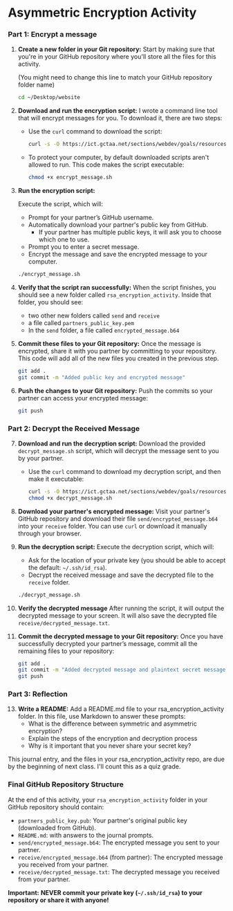 # Asymmetric Encryption Activity

### Part 1: Encrypt a message

1. **Create a new folder in your Git repository:**
   Start by making sure that you're in your GitHub repository where you'll store all the files for this activity.

   (You might need to change this line to match your GitHub repository folder name)
      ```bash
      cd ~/Desktop/website 
      ```

2. **Download and run the encryption script:**
   I wrote a command line tool that will encrypt messages for you. To download it, there are two steps:

      - Use the `curl` command to download the script:
         ```bash
         curl -s -O https://ict.gctaa.net/sections/webdev/goals/resources/ssh_activity/encrypt_message.sh
         ```

      - To protect your computer, by default downloaded scripts aren't allowed to run. This code makes the script executable:

         ```bash
         chmod +x encrypt_message.sh
         ```

3. **Run the encryption script:**
   
      Execute the script, which will:
      - Prompt for your partner’s GitHub username.
      - Automatically download your partner's public key from GitHub.
         - If your partner has multiple public keys, it will ask you to choose which one to use.
      - Prompt you to enter a secret message.
      - Encrypt the message and save the encrypted message to your computer.

      ```bash
      ./encrypt_message.sh
      ```

4. **Verify that the script ran successfully:**
   When the script finishes, you should see a new folder called `rsa_encryption_activity`. Inside that folder, you should see:
      - two other new folders called `send` and `receive`
      - a file called `partners_public_key.pem`
      - In the `send` folder, a file called `encrypted_message.b64`

5. **Commit these files to your Git repository:**
   Once the message is encrypted, share it with you partner by committing to your repository. This code will add all of the new files you created in the previous step.
      ```bash
      git add .
      git commit -m "Added public key and encrypted message"
      ```

6. **Push the changes to your Git repository:**
   Push the commits so your partner can access your encrypted message:

      ```bash
      git push
      ```

### Part 2: Decrypt the Received Message

7. **Download and run the decryption script:**
   Download the provided `decrypt_message.sh` script, which will decrypt the message sent to you by your partner.

      - Use the `curl` command to download my decryption script, and then make it executable:
         ```bash
         curl -s -O https://ict.gctaa.net/sections/webdev/goals/resources/ssh_activity/decrypt_message.sh
         chmod +x decrypt_message.sh
         ```



8. **Download your partner's encrypted message:**
   Visit your partner's GitHub repository and download their file `send/encrypted_message.b64` into your `receive` folder. You can use `curl` or download it manually through your browser.

9. **Run the decryption script:**
   Execute the decryption script, which will:
      - Ask for the location of your private key (you should be able to accept the default: `~/.ssh/id_rsa`).
      - Decrypt the received message and save the decrypted file to the `receive` folder.

      ```bash
      ./decrypt_message.sh
      ```

10. **Verify the decrypted message**
   After running the script, it will output the decrypted message to your screen. It will also save the decrypted file `receive/decrypted_message.txt`.

11. **Commit the decrypted message to your Git repository:**
   Once you have successfully decrypted your partner’s message, commit all the remaining files to your repository:

      ```bash
      git add .
      git commit -m "Added decrypted message and plaintext secret message"
      git push
      ```

### Part 3: Reflection

13. **Write a README:**
Add a README.md file to your rsa_encryption_activity folder. In this file, use Markdown to answer these prompts:
      - What is the difference between symmetric and asymmetric encryption?
      - Explain the steps of the encryption and decryption process
      - Why is it important that you never share your secret key?

This journal entry, and the files in your rsa_encryption_activity repo, are due by the beginning of next class. I'll count this as a quiz grade.

### Final GitHub Repository Structure

At the end of this activity, your `rsa_encryption_activity` folder in your GitHub repository should contain:

- `partners_public_key.pub`: Your partner's original public key (downloaded from GitHub).
- `README.md`: with answers to the journal prompts.
- `send/encrypted_message.b64`: The encrypted message you sent to your partner.
- `receive/encrypted_message.b64` (from partner): The encrypted message you received from your partner.
- `receive/decrypted_message.txt`: The decrypted message you received from your partner.

**Important:** **NEVER commit your private key (`~/.ssh/id_rsa`) to your repository or share it with anyone!**
